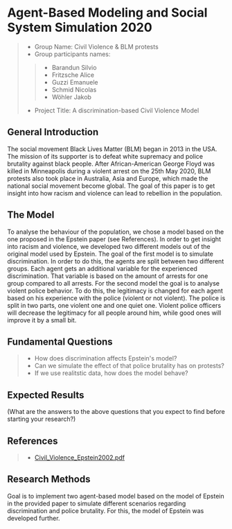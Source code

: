 # Agent-Based Modeling and Social System Simulation 2020

> * Group Name: Civil Violence & BLM protests
> * Group participants names:
> > * Barandun Silvio
> > * Fritzsche Alice
> > * Guzzi Emanuele
> > * Schmid Nicolas
> > * Wöhler Jakob
> * Project Title: A discrimination-based Civil Violence Model

## General Introduction

The social movement Black Lives Matter (BLM) began in 2013 in the USA. The mission of its supporter is to defeat white supremacy and police brutality against black people. After African-American George Floyd was killed in Minneapolis during a violent arrest on the 25th May 2020, BLM protests also took place in Australia, Asia and Europe, which made the national social movement become global.
The goal of this paper is to get insight into how racism and violence can lead to rebellion in the population.

## The Model

To analyse the behaviour of the population, we chose a model based on the one proposed in the Epstein paper (see References). In order to get insight into racism and violence, we developed two different models out of the original model used by Epstein.
The goal of the first model is to simulate discrimination. In order to do this, the agents are split between two different groups. Each agent gets an additional variable for the experienced discrimination. That variable is based on the amount of arrests for one group compared to all arrests.
For the second model the goal is to analyse violent police behavior. To do this, the legitimacy is changed for each agent based on his experience with the police (violent or not violent). The police is split in two parts, one violent one and one quiet one. Violent police officers will decrease the legitimacy for all people around him, while good ones will improve it by a small bit.

## Fundamental Questions

>* How does discrimination affects Epstein's model?
>* Can we simulate the effect of that police brutality has on protests?
>* If we use realitstic data, how does the model behave?

## Expected Results

(What are the answers to the above questions that you expect to find before starting your research?)

## References

> * [Civil_Violence_Epstein2002.pdf](https://www.pnas.org/content/99/suppl_3/7243)

## Research Methods

Goal is to implement two agent-based model based on the model of Epstein in the provided paper to simulate different scenarios regarding discrimination and police brutality. For this, the model of Epstein was developed further.
